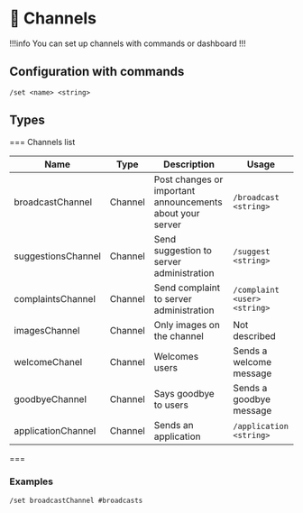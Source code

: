 # :book: Channels

!!!info
You can set up channels with commands or dashboard
!!!

## Configuration with commands
`/set <name> <string>`

## Types

=== Channels list

Name | Type     | Description | Usage                 |
---------------   |----------|---------|-----------------------|
broadcastChannel  | Channel  | Post changes or important announcements about your server | `/broadcast <string>` |
suggestionsChannel | Channel  | Send suggestion to server administration | `/suggest <string>` |
complaintsChannel | Channel  | Send complaint to server administration | `/complaint <user> <string>` |
imagesChannel | Channel | Only images on the channel | Not described | 
welcomeChanel | Channel | Welcomes users | Sends a welcome message | 
goodbyeChannel | Channel | Says goodbye to users | Sends a goodbye message | 
applicationChannel | Channel | Sends an application | `/application <string>` | 
===
### Examples
`/set broadcastChannel #broadcasts`
